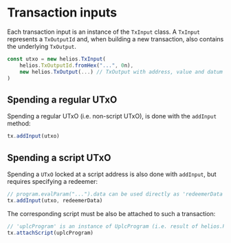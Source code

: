 # Transaction inputs

Each transaction input is an instance of the `TxInput` class. A `TxInput` represents a `TxOutputId` and, when building a new transaction, also contains the underlying `TxOutput`.

```js
const utxo = new helios.TxInput(
    helios.TxOutputId.fromHex("...", 0n),
    new helios.TxOutput(...) // TxOutput with address, value and datum fields
)
```

## Spending a regular UTxO

Spending a regular UTxO (i.e. non-script UTxO), is done with the `addInput` method:

```js
tx.addInput(utxo)
```

## Spending a script UTxO

Spending a `UTxO` locked at a script address is also done with `addInput`, but requires specifying a redeemer:

```js
// program.evalParam("...").data can be used directly as 'redeemerData'
tx.addInput(utxo, redeemerData)
```

The corresponding script must be also be attached to such a transaction:
```js
// 'uplcProgram' is an instance of UplcProgram (i.e. result of helios.Program.new(...).compile(...))
tx.attachScript(uplcProgram)
```